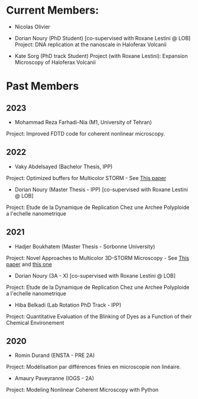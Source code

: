 # Current Members:

- Nicolas Olivier

- Dorian Noury (PhD Student) [co-supervised with Roxane Lestini @ LOB]
Project: DNA replication at the nanoscale in Haloferax Volcanii

- Kate Sorg (PhD track Student) 
Project (with Roxane Lestini): Expansion Microscopy of Haloferax Volcanii

# Past Members


## 2023

- Mohammad Reza Farhadi-Nia (M1, University of Tehran)

Project: Improved FDTD code for coherent nonlinear microscopy.

## 2022

- Vaky Abdelsayed (Bachelor Thesis, IPP)

Project: Optimized buffers for Multicolor STORM - See [This paper](https://www.biorxiv.org/content/10.1101/2022.05.19.491818v1)

- Dorian Noury (Master Thesis - IPP) [co-supervised with Roxane Lestini @ LOB]

Project: Etude de la Dynamique de Replication Chez une Archee Polyploide a l'echelle nanometrique


## 2021

- Hadjer Boukhatem (Master Thesis -  Sorbonne University)

<!--  ![](https://nolab.github.io/Webpage/images/Hadjer.png) -->

Project: Novel Approaches to Multicolor 3D-STORM Microscopy - See [This paper](https://www.biorxiv.org/content/10.1101/2022.05.19.491818v1) and [this one](https://opg.optica.org/boe/fulltext.cfm?uri=boe-14-2-550)


- Dorian Noury (3A - X) [co-supervised with Roxane Lestini @ LOB]

Project: Etude de la Dynamique de Replication Chez une Archee Polyploide a l'echelle nanometrique

- Hiba Belkadi (Lab Rotation PhD Track - IPP)

Project: Quantitative Evaluation of the Blinking of Dyes as a Function of their Chemical Environement

## 2020

- Romin Durand (ENSTA - PRE 2A) 

Project: Modélisation par différences finies en microscopie non linéaire.

- Amaury Paveyranne (IOGS - 2A) 

Project: Modeling Nonlinear Coherent Microscopy with Python 
